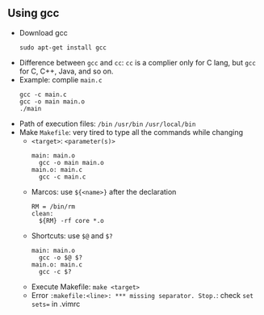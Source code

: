 ## Using gcc

- Download gcc
  ```
  sudo apt-get install gcc 
  ```
- Difference between `gcc` and `cc`: `cc` is a complier only for C lang, but `gcc` for C, C++, Java, and so on.
- Example: complie `main.c`
  ```
  gcc -c main.c
  gcc -o main main.o
  ./main
  ```
- Path of execution files: `/bin` `/usr/bin` `/usr/local/bin`
- Make `Makefile`: very tired to type all the commands while changing
  - `<target>`: `<parameter(s)>`
    ```
    main: main.o
      gcc -o main main.o
    main.o: main.c
      gcc -c main.c
    ```
  - Marcos: use `${<name>}` after the declaration
    ```
    RM = /bin/rm
    clean:
      ${RM} -rf core *.o
    ```
  - Shortcuts: use `$@` and `$?`
    ```
    main: main.o
      gcc -o $@ $?
    main.o: main.c
      gcc -c $?
    ```
  - Execute Makefile: `make <target>`
  - Error `:makefile:<line>: *** missing separator. Stop.`: check `set sets=` in .vimrc
